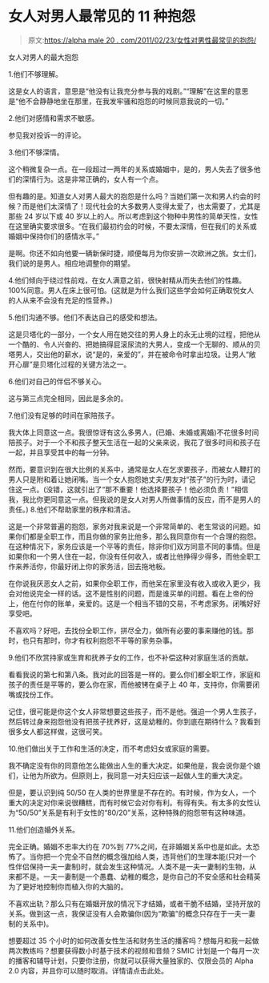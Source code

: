 # 女人对男人最常见的 11 种抱怨

> 原文:[https://alpha male 20 . com/2011/02/23/女性对男性最常见的抱怨/](https://alphamale20.com/2011/02/23/womens-most-common-complaints-about-men/)

女人对男人的最大抱怨

1.他们不够理解。

这是女人的语言，意思是“他没有让我充分参与我的戏剧。”“理解”在这里的意思是“他不会静静地坐在那里，在我发牢骚和抱怨的时候同意我说的一切。”

2.他们对感情和需求不敏感。

参见我对投诉一的评论。

3.他们不够深情。

这个稍微复杂一点。在一段超过一两年的关系或婚姻中，是的，男人失去了很多他们的深情行为。这是非常正确的，女人有一个点。

但有趣的是。知道女人对男人最大的抱怨是什么吗？当她们第一次和男人约会的时候？而是他们太深情了！现代社会的大多数男人变得太爱了，也太需要了，尤其是那些 24 岁以下或 40 岁以上的人。所以考虑到这个物种中男性的简单天性，女性在这里确实要求很多。“在我们最初约会的时候，不要太深情，但在我们的关系或婚姻中保持你们的感情水平。”

是啊。你还不如向他要一辆新保时捷，顺便每月为你安排一次欧洲之旅。女士们，我们说的是男人。相应地调整你的期望。

4.他们倾向于绕过性前戏，在女人满意之前，很快射精从而失去他们的性趣。100%同意。男人在床上很可怕。(这就是为什么我们这些学会如何正确取悦女人的人从来不会没有充足的性营养。)

5.他们沟通不够。他们不表达自己的感受和想法。

这是贝塔化的一部分，一个女人用在她交往的男人身上的永无止境的过程，把他从一个酷的、令人兴奋的、把她搞得屁滚尿流的大男人，变成一个无聊的、顺从的贝塔男人，交出他的薪水，说“是的，亲爱的”，并在被命令时拿出垃圾。让男人“敞开心扉”是贝塔化过程的关键方法之一。

6.他们对自己的伴侣不够关心。

这与第三点完全相同，因此是多余的。

7.他们没有足够的时间在家陪孩子。

我大体上同意这一点。我很惊讶有这么多男人，(已婚、未婚或离婚)不花很多时间陪孩子。对于一个不和孩子整天生活在一起的父亲来说，我花了很多时间和孩子在一起，并且享受其中的每一分钟。

然而，要意识到在很大比例的关系中，通常是女人在乞求要孩子，而被女人鞭打的男人只是附和着让她闭嘴。当一个女人抱怨她丈夫/男友对“孩子”的行为时，请记住这一点。(没错，这就引出了“那不重要！他选择要孩子！他必须负责！”相信我，我比你更同意这一点。但我说的是女人对男人所做事情的反应，而不是男人的责任。) 8.他们不帮助家里的秩序和清洁。

这是一个非常普遍的抱怨，家务对我来说是一个非常简单的、老生常谈的问题。如果你们都是全职工作，而且你做的家务比他多，那么我同意你有一个合理的抱怨。在这种情况下，家务应该是一个平等的责任，除非你们双方同意不同的事情。但是如果你和一个男人住在一起，你没有任何收入，或者比他挣得少得多，而他全职工作来养活你，你最好闭上你的家务活，回去拖地板。

在你说我厌恶女人之前，如果你全职工作，而他呆在家里没有收入或收入更少，我会对他说完全一样的话。这不是性别的问题，而是谁买单的问题。看在上帝的份上，他在付你的账单，亲爱的。这是一个相当不错的交易，不考虑家务。闭嘴好好享受吧。

不喜欢吗？好吧，去找份全职工作，拼尽全力，做所有必要的事来赚他的钱。那时，也只有那时，你才有权利抱怨不平等的家务杂事。

9.他们不欣赏持家或生育和抚养子女的工作，也不补偿这种对家庭生活的贡献。

看看我说的第七和第八条。我对此的回答是一样的。要么你们都全职工作，家庭和孩子的责任是平等的，要么你在家，而他被铐在桌子上 40 年，支持你，你需要闭嘴或找份工作。

记住，很可能是你这个女人非常想要这些孩子，而不是他。强迫一个男人生孩子，然后转过身来抱怨他没有把孩子抚养好，这是幼稚的。你到底在期待什么？我看到很多女人都这样做，这很可笑。

10.他们做出关于工作和生活的决定，而不考虑妇女或家庭的需要。

我不确定没有你的同意他怎么能做出人生的重大决定。如果他是，我会说你是个娘们，让他为所欲为。但原则上，我同意一对夫妇应该一起做人生的重大决定。

但是，要认识到纯 50/50 在人类的世界里是不存在的。有时候，作为女人，一个重大的决定对你来说很糟糕，而有时候它会对你有利。有得有失。有太多的女性认为“50/50”关系是有利于女性的“80/20”关系，这种特殊的抱怨带有这种味道。

11.他们创造婚外关系。

完全正确。婚姻不忠率大约在 70%到 77%之间，在非婚姻关系中也是如此。太恐怖了。当你把一个完全不自然的概念强加给人类，违背他们的生理本能(只对一个性伴侣保持一夫一妻制)时，就会发生这种情况。人类不是一夫一妻制的生物，从来都不是。一夫一妻制是一个愚蠢、幼稚的概念，是你自己的不安全感和社会精英为了更好地控制你而植入你的大脑的。

不喜欢出轨？那么只有在婚姻开放的情况下才结婚，或者干脆不结婚，坚持开放的关系。做到这一点，我保证没有人会欺骗你(因为“欺骗”的概念只存在于一夫一妻制的关系中)。

想要超过 35 个小时的如何改善女性生活和财务生活的播客吗？想每月和我一起做两次教练吗？想要获得数小时基于技术的视频和音频？SMIC 计划是一个每月一次的播客和辅导计划，只要你注册，你就可以获得大量独家的、仅限会员的 Alpha 2.0 内容，并且你可以随时取消。详情请点击此处。